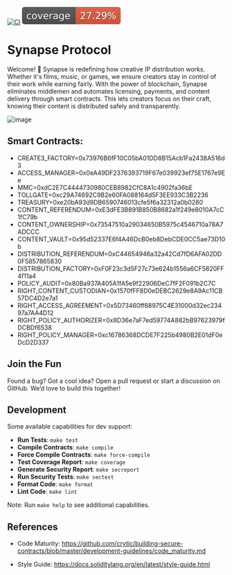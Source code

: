 
[![CI](https://github.com/Synaps3Protocol/protocol-core-v1/actions/workflows/ci.yaml/badge.svg)](https://github.com/Synaps3Protocol/protocol-core-v1/actions/workflows/ci.yaml)
[![COV](https://raw.githubusercontent.com/Synaps3Protocol/protocol-core-v1/main/.github/workflows/cov-badge.svg)](https://github.com/Synaps3Protocol/protocol-core-v1/actions/workflows/ci.yaml)

# Synapse Protocol
Welcome! 🎉 Synapse is redefining how creative IP distribution works. Whether it's films, music, or games, we ensure creators stay in control of their work while earning fairly. With the power of blockchain, Synapse eliminates middlemen and automates licensing, payments, and content delivery through smart contracts. This lets creators focus on their craft, knowing their content is distributed safely and transparently.

![image](https://github.com/user-attachments/assets/59610c00-672d-4eec-88dc-71b4fc8add59)

## Smart Contracts:

* CREATE3_FACTORY=0x73976B6fF10C05bA01DD8B15Acb1Fa2438A516d3
* ACCESS_MANAGER=0x0eA49DF2376393719F67e039923ef75E1767e9Ee
* MMC=0xdC2E7C4444730980CEB8982CfC8A1c4902fa36bE
* TOLLGATE=0xc29A74692C9B2e60FA088164d5F3EE933C3B2236
* TREASURY=0xe20bA93d9DB6590746013cfe5f6a32312a0b0280
* CONTENT_REFERENDUM=0xE3dFE3B891B850B8682a1f249e8010A7cC1fC79b
* CONTENT_OWNERSHIP=0x73547510a29034650B5975c4546710a78A7ADCCC
* CONTENT_VAULT=0x95d52337E6f4A46DcB0eb8DebCDE0CC5ae73D10b
* DISTRIBUTION_REFERENDUM=0xC44654946a32a42Cd7fD6AFA02DD0F5857865830
* DISTRIBUTION_FACTORY=0xF0F23c3d5F27c73e624b1556a6CF5820FF4f11a4
* POLICY_AUDIT=0x80Ba937A405A1fA5e9f22906DeC7fF2F091b2C7C
* RIGHT_CONTENT_CUSTODIAN=0x1570fFF8D0eDEBC2629e8A9Ac11CB57DC4D2e7a1
* RIGHT_ACCESS_AGREEMENT=0x5D73460ff68975C4E31000d32ec23497a7AA4D12
* RIGHT_POLICY_AUTHORIZER=0x8D36e7aF7ed59774A882bB97623979fDCBDf6538
* RIGHT_POLICY_MANAGER=0xc16786368DCDE7F225b4980B2E01dF0eDcD2D337

## Join the Fun
Found a bug? Got a cool idea? Open a pull request or start a discussion on GitHub. We’d love to build this together!

## Development

Some available capabilities for dev support:

* **Run Tests**: `make test`  
* **Compile Contracts**: `make compile`  
* **Force Compile Contracts**: `make force-compile`  
* **Test Coverage Report**: `make coverage`  
* **Generate Security Report**: `make secreport`  
* **Run Security Tests**: `make sectest`  
* **Format Code**: `make format`  
* **Lint Code**: `make lint`   

Note: Run `make help` to see additional capabilities.

## References

- Code Maturity: https://github.com/crytic/building-secure-contracts/blob/master/development-guidelines/code_maturity.md

- Style Guide: https://docs.soliditylang.org/en/latest/style-guide.html